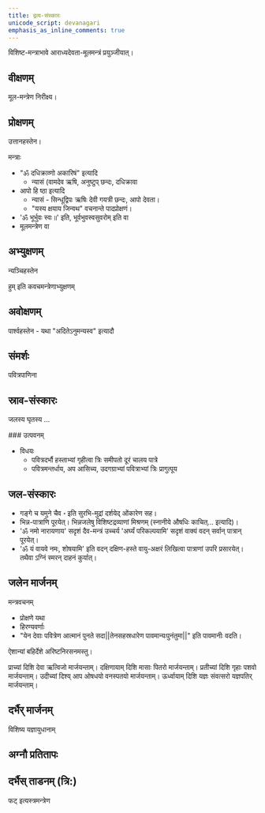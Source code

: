 ```yaml
---    
title: द्रव्य-संस्कारः
unicode_script: devanagari  
emphasis_as_inline_comments: true  
---
```



विशिष्ट-मन्त्राभावे आराध्यदेवता-मूलमन्त्रं प्रयुञ्जीयात्।

## वीक्षणम्

मूल-मन्त्रेण निरीक्ष्य।

## प्रोक्षणम्

उत्तानहस्तेन।

मन्त्राः

- "ॐ दधिक्राव्णो अकारिषं" इत्यादि
  - न्यासं (वामदेव ऋषि, अनुष्टुप् छन्दः, दधिक्रावा
- आपो हि ष्ठा इत्यादि
  - न्यासं - सिन्धूद्विपः ऋषिः देवी गयत्री छन्दः, आपो देवता।
  - "यस्य क्षयाय जिन्वथ" वचनान्ते पादप्रोक्षणं।
- 'ॐ भूर्भुवः स्वः॥' इति, भूर्वभुवस्वसुवरोम् इति वा
- मूलमन्त्रेण वा

## अभ्युक्षणम्

न्यञ्चिहस्तेन

हुम् इति कवचमन्त्रेणाभ्युक्षणम्

## अवोक्षणम्

पार्श्वहस्तेन - यथा "अदितेऽनुमन्यस्व" इत्यादौ

## संमर्शः

पवित्रपाणिना

## स्राव-संस्कारः

जलस्य घृतस्य …

###‌ उत्पवनम्

- विधयः
  - पवित्रदर्भौ हस्ताभ्यां गृहीत्वा त्रिः समीपतो दूरं चालय पात्रे
  - पवित्रमन्तर्धाय, अप आसिच्य, उदगग्राभ्यां पवित्राभ्यां त्रिः प्रागुत्पूय

## जल-संस्कारः

- गङ्गे च यमुने चैव ॰ इति सुरभि-मुद्रां दर्शयेद् ओंकारेण सह।
- भिन्न-पात्राणि पूरयेत्। भिन्नजलेषु विशिष्टद्रव्याणां मिश्रणम् (स्नानीये औषधिः काचित्… इत्यादि)।
- 'ॐ नमो नारायणाय' सदृशं दैव-मन्त्रं उच्चर्य 'अर्घ्यं परिकल्पयामि' सदृशं वाक्यं वदन् सर्वान् पात्रान् पूरयेत्।
- 'ॐ यं वायवे नमः, शोषयामि' इति वदन् दक्षिण-हस्ते वायु-अक्षरं लिखित्वा पात्राणां उपरि प्रसारयेत्। तथैवा ऽग्निं स्मरन् दाहनं कुर्यात्।

## जलेन मार्जनम्

मन्त्रवचनम्

- प्रोक्षणे यथा
- हिरण्यवर्णाः
- "येन देवाः पवित्रेण आत्मानं पुनते सदा||तेनसहस्रधारेण पावमान्यःपुनंतुमा||" इति पावमानीः वदति।

ऐशान्यां बहिर्देशे अरिष्टनिरसनमस्तु।

प्राच्यां दिशि देवा ऋत्विजो मार्जयन्ताम्। दक्षिणायाम् दिशि मासाः पितरो मार्जयन्ताम्। प्रतीच्यां दिशि गृहाः पशवो मार्जयन्ताम्। उदीच्यां दिश्य् आप ओषधयो वनस्पतयो मार्जयन्ताम्। ऊर्ध्वायाम् दिशि यज्ञः संवत्सरो यज्ञपतिर् मार्जयन्ताम्।

## दर्भैर् मार्जनम्

विशिष्य यज्ञायुधानाम्

## अग्नौ प्रतितापः

## दर्भैस् ताडनम् (त्रि:)

फट् इत्यस्त्रमन्त्रेण
